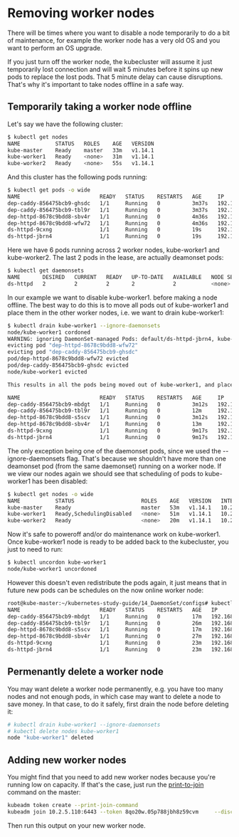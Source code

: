 # Removing worker nodes

There will be times where you want to disable a node temporarily to do a bit of maintenance, for example the worker node has a very old OS and you want to perform an OS upgrade. 

If you just turn off the worker node, the kubecluster will assume it just temporarily lost connection and will wait 5 minutes before it spins up new pods to replace the lost pods. That 5 minute delay can cause disruptions. That's why it's important to take nodes offline in a safe way. 


## Temporarily taking a worker node offline

Let's say we have the following cluster:

```bash
$ kubectl get nodes
NAME           STATUS   ROLES    AGE   VERSION
kube-master    Ready    master   33m   v1.14.1
kube-worker1   Ready    <none>   31m   v1.14.1
kube-worker2   Ready    <none>   55s   v1.14.1
```

And this cluster has the following pods running:

```bash
$ kubectl get pods -o wide
NAME                         READY   STATUS    RESTARTS   AGE     IP            NODE           NOMINATED NODE   READINESS GATES
dep-caddy-856475bcb9-ghsdc   1/1     Running   0          3m37s   192.168.1.3   kube-worker1   <none>           <none>
dep-caddy-856475bcb9-tbl9r   1/1     Running   0          3m37s   192.168.2.3   kube-worker2   <none>           <none>
dep-httpd-8678c9bdd8-sbv4r   1/1     Running   0          4m36s   192.168.2.2   kube-worker2   <none>           <none>
dep-httpd-8678c9bdd8-wfw72   1/1     Running   0          4m36s   192.168.1.2   kube-worker1   <none>           <none>
ds-httpd-9cxng               1/1     Running   0          19s     192.168.2.4   kube-worker2   <none>           <none>
ds-httpd-jbrn4               1/1     Running   0          19s     192.168.1.4   kube-worker1   <none>           <none>
```


Here we have 6 pods running across 2 worker nodes, kube-worker1 and kube-worker2. The last 2 pods in the lease, are actually deamonset pods:

```bash
$ kubectl get daemonsets
NAME       DESIRED   CURRENT   READY   UP-TO-DATE   AVAILABLE   NODE SELECTOR   AGE
ds-httpd   2         2         2       2            2           <none>          2m45s
```



In our example we want to disable kube-worker1. before making a node offline. The best way to do this is to move all pods out of kube-worker1 and place them in the other worker nodes, i.e. we want to drain kube-worker1:
 
```bash
$ kubectl drain kube-worker1 --ignore-daemonsets
node/kube-worker1 cordoned
WARNING: ignoring DaemonSet-managed Pods: default/ds-httpd-jbrn4, kube-system/calico-node-4qcf7, kube-system/kube-proxy-qxb8f
evicting pod "dep-httpd-8678c9bdd8-wfw72"
evicting pod "dep-caddy-856475bcb9-ghsdc"
pod/dep-httpd-8678c9bdd8-wfw72 evicted
pod/dep-caddy-856475bcb9-ghsdc evicted
node/kube-worker1 evicted
```

```bash
This results in all the pods being moved out of kube-worker1, and placed on the remaining worker nodes, which in this case is just kube-worker2. 

NAME                         READY   STATUS    RESTARTS   AGE     IP            NODE           NOMINATED NODE   READINESS GATES
dep-caddy-856475bcb9-mbdgt   1/1     Running   0          3m12s   192.168.2.5   kube-worker2   <none>           <none>
dep-caddy-856475bcb9-tbl9r   1/1     Running   0          12m     192.168.2.3   kube-worker2   <none>           <none>
dep-httpd-8678c9bdd8-s5scv   1/1     Running   0          3m12s   192.168.2.6   kube-worker2   <none>           <none>
dep-httpd-8678c9bdd8-sbv4r   1/1     Running   0          13m     192.168.2.2   kube-worker2   <none>           <none>
ds-httpd-9cxng               1/1     Running   0          9m17s   192.168.2.4   kube-worker2   <none>           <none>
ds-httpd-jbrn4               1/1     Running   0          9m17s   192.168.1.4   kube-worker1   <none>           <none>
```


The only exception being one of the daemonset pods, since we used the --ignore-daemonsets flag. That's because we shouldn't have more than one deamonset pod (from the same daemonset) running on a worker node. If we view our nodes again we should see that scheduling of pods to kube-worker1 has been disabled:

```bash
$ kubectl get nodes -o wide
NAME           STATUS                     ROLES    AGE   VERSION   INTERNAL-IP   EXTERNAL-IP   OS-IMAGE             KERNEL-VERSION      CONTAINER-RUNTIME
kube-master    Ready                      master   53m   v1.14.1   10.2.5.110    <none>        Ubuntu 16.04.5 LTS   4.4.0-131-generic   docker://18.6.1
kube-worker1   Ready,SchedulingDisabled   <none>   51m   v1.14.1   10.2.5.111    <none>        Ubuntu 16.04.5 LTS   4.4.0-131-generic   docker://18.6.1
kube-worker2   Ready                      <none>   20m   v1.14.1   10.2.5.112    <none>        Ubuntu 16.04.5 LTS   4.4.0-131-generic   docker://18.6.1
```

Now it's safe to poweroff and/or do maintenance work on kube-worker1. Once kube-worker1 node is ready to be added back to the kubecluster, you just to need to run:

```bash
$ kubectl uncordon kube-worker1
node/kube-worker1 uncordoned
```

However this doesn't even redistribute the pods again, it just means that in future new pods can be schedules on the now online worker node:

```bash
root@kube-master:~/kubernetes-study-guide/14_DaemonSet/configs# kubectl get pods -o wide
NAME                         READY   STATUS    RESTARTS   AGE   IP            NODE           NOMINATED NODE   READINESS GATES
dep-caddy-856475bcb9-mbdgt   1/1     Running   0          17m   192.168.2.5   kube-worker2   <none>           <none>
dep-caddy-856475bcb9-tbl9r   1/1     Running   0          26m   192.168.2.3   kube-worker2   <none>           <none>
dep-httpd-8678c9bdd8-s5scv   1/1     Running   0          17m   192.168.2.6   kube-worker2   <none>           <none>
dep-httpd-8678c9bdd8-sbv4r   1/1     Running   0          27m   192.168.2.2   kube-worker2   <none>           <none>
ds-httpd-9cxng               1/1     Running   0          23m   192.168.2.4   kube-worker2   <none>           <none>
ds-httpd-jbrn4               1/1     Running   0          23m   192.168.1.4   kube-worker1   <none>           <none>
```

## Permenantly delete a worker node

You may want delete a worker node permanently, e.g. you have too many nodes and not enough pods, in which case may want to delete a node to save money. In that case, to do it safely, first drain the node before deleting it:

```bash
# kubectl drain kube-worker1 --ignore-daemonsets
# kubectl delete nodes kube-worker1
node "kube-worker1" deleted
```


## Adding new worker nodes

You might find that you need to add new worker nodes because you're running low on capacity. If that's the case, just run the [print-to-join](https://kubernetes.io/docs/reference/setup-tools/kubeadm/kubeadm-join/#token-based-discovery-with-ca-pinning) command on the master:

```bash
kubeadm token create --print-join-command
kubeadm join 10.2.5.110:6443 --token 8qo20w.05p788jbh8z59cvm     --discovery-token-ca-cert-hash sha256:86dc21e3ca348f695d5aabe534a568ae3e3e68b5bc42073751663b6863855554
```

Then run this output on your new worker node. 



